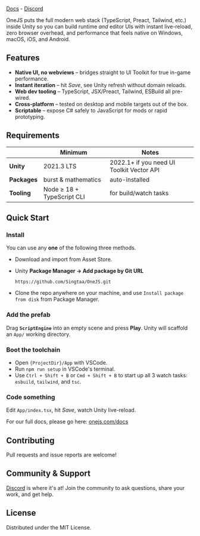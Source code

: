 [Docs](https://onejs.com/docs) - [Discord](https://discord.gg/dwnYFte6SF)

OneJS puts the full modern web stack (TypeScript, Preact, Tailwind, etc.) inside Unity so you can build runtime *and* editor UIs with instant live-reload, zero browser overhead, and performance that feels native on Windows, macOS, iOS, and Android.

## Features

* **Native UI, no webviews** – bridges straight to UI Toolkit for true in-game performance.
* **Instant iteration** – hit *Save*, see Unity refresh without domain reloads.
* **Web dev tooling** – TypeScript, JSX/Preact, Tailwind, ESBuild all pre-wired.
* **Cross-platform** – tested on desktop and mobile targets out of the box.
* **Scriptable** – expose C# safely to JavaScript for mods or rapid prototyping.

## Requirements

|              | Minimum                    | Notes                                      |
| ------------ |----------------------------| ------------------------------------------ |
| **Unity**    | 2021.3 LTS                 | 2022.1+ if you need UI Toolkit Vector API  |
| **Packages** | burst & mathematics        | auto-installed                             |
| **Tooling**  | Node ≥ 18 + TypeScript CLI | for build/watch tasks                      |

## Quick Start

### Install

You can use any **one** of the following three methods.

 * Download and import from Asset Store.
 * Unity **Package Manager → Add package by Git URL**

      ```text
      https://github.com/Singtaa/OneJS.git
      ```

 * Clone the repo anywhere on your machine, and use `Install package from disk` from Package Manager.

### Add the prefab

Drag **`ScriptEngine`** into an empty scene and press **Play**. Unity will scaffold an `App/` working directory.

### Boot the toolchain

 * Open `{ProjectDir}/App` with VSCode.
 * Run `npm run setup` in VSCode's terminal.
 * Use `Ctrl + Shift + B` or `Cmd + Shift + B` to start up all 3 watch tasks: `esbuild`, `tailwind`, and `tsc`.

### Code something

Edit `App/index.tsx`, hit *Save*, watch Unity live-reload.

For our full docs, please go here: [onejs.com/docs](https://onejs.com/docs)

## Contributing

Pull requests and issue reports are welcome!

## Community & Support

[Discord](https://discord.gg/dwnYFte6SF) is where it's at! Join the community to ask questions, share your work, and get help.

## License

Distributed under the MIT License.
